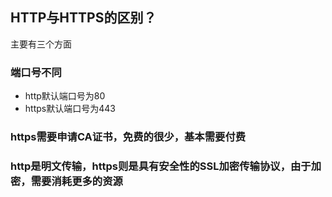 ## HTTP与HTTPS的区别？
主要有三个方面
### 端口号不同
- http默认端口号为80
- https默认端口号为443
### https需要申请CA证书，免费的很少，基本需要付费

### http是明文传输，https则是具有安全性的SSL加密传输协议，由于加密，需要消耗更多的资源


